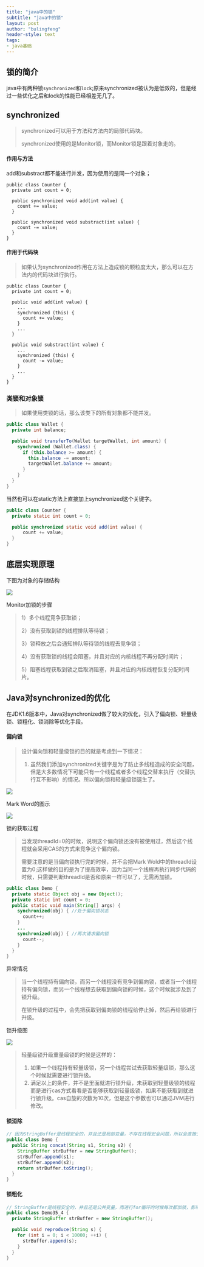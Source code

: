 ```yaml
---
title: "java中的锁"
subtitle: "java中的锁"
layout: post
author: "bulingfeng"
header-style: text
tags:
- java基础
---
```


## 锁的简介

java中有两种锁`synchronized`和`lock`;原来synchronized被认为是低效的，但是经过一些优化之后和lock的性能已经相差无几了。

## synchronized

> synchronized可以用于方法和方法内的局部代码块。
>
> synchronized使用的是Monitor锁，而Monitor锁是跟着对象走的。

#### 作用与方法

add和substract都不能进行并发，因为使用的是同一个对象；

```
public class Counter {
  private int count = 0;

  public synchronized void add(int value) {
    count += value;
  }

  public synchronized void substract(int value) {
    count -= value;
  }
}
```

#### 作用于代码块

> 如果认为synchronized作用在方法上造成锁的颗粒度太大，那么可以在方法内的代码块进行执行。

```
public class Counter {
  private int count = 0;

  public void add(int value) {
    ...
    synchronized (this) {
      count += value;
    }
    ...
  }

  public void substract(int value) {
    ...
    synchronized (this) {
      count -= value;
    }
    ...
  }
}
```

### 类锁和对象锁

> 如果使用类锁的话，那么该类下的所有对象都不能并发。

```java
public class Wallet {
  private int balance;

  public void transferTo(Wallet targetWallet, int amount) {
    synchronized (Wallet.class) {
      if (this.balance >= amount) {
        this.balance -= amount;
        targetWallet.balance += amount;
      }
    }
  }
}
```

当然也可以在static方法上直接加上synchronized这个关键字。

```java
public class Counter {
  private static int count = 0;

  public synchronized static void add(int value) {
      count += value;
  }
}
```

## 底层实现原理

下图为对象的存储结构

![](https://bulingfeng.com/img/java基础/多线程/1-对象的底层存储.png)

Monitor加锁的步骤

> 1）多个线程竞争获取锁；
>
> 2）没有获取到锁的线程排队等待锁；
>
> 3）锁释放之后会通知排队等待锁的线程去竞争锁；
>
> 4）没有获取锁的线程会阻塞，并且对应的内核线程不再分配时间片；
>
> 5）阻塞线程获取到锁之后取消阻塞，并且对应的内核线程恢复分配时间片。

## Java对synchronized的优化

在JDK1.6版本中，Java对synchronized做了较大的优化，引入了偏向锁、轻量级锁、锁粗化、锁消除等优化手段。

#### 偏向锁

> 设计偏向锁和轻量级锁的目的就是考虑到一下情况：
>
> 1. 虽然我们添加synchronized关键字是为了防止多线程造成的安全问题，但是大多数情况下可能只有一个线程或者多个线程交替来执行（交替执行互不影响）的情况。所以偏向锁和轻量级锁诞生了。

![](htpps://bulingfeng.com/img/java基础/多线程/2-synchronized锁优化.png)

Mark Word的图示

![](https://bulingfeng.com/img/java基础/多线程/3-mark-word图示.png)

锁的获取过程

> 当发现threadId=0的时候，说明这个偏向锁还没有被使用过，然后这个线程就会采用CAS的方式来竞争这个偏向锁。
>
> 需要注意的是当偏向锁执行完的时候，并不会把Mark Wold中的threadId设置为0;这样做的目的是为了提高效率，因为当同一个线程再执行同步代码的时候，只需要判断threadId是否和原来一样可以了，无需再加锁。

```java
public class Demo {
  private static Object obj = new Object();
  private static int count = 0;
  public static void main(String[] args) {
    synchronized(obj) { //处于偏向锁状态
      count++;
    }
    ...
    synchronized(obj) { //再次请求偏向锁
      count--;
    }
  }
}
```

异常情况

> 当一个线程持有偏向锁，而另一个线程没有竞争到偏向锁，或者当一个线程持有偏向锁，而另一个线程想去获取到偏向锁的时候，这个时候就涉及到了锁升级。
>
> 在锁升级的过程中，会先把获取到偏向锁的线程给停止掉，然后再给锁进行升级。

锁升级图

![](https://bulingfeng.com/img/java基础/多线程/4-锁升级图.png)

> 轻量级锁升级重量级锁的时候是这样的：
>
> 1. 如果一个线程持有轻量级锁，另一个线程尝试去获取轻量级锁，那么这个时候就需要进行锁升级。
> 2. 满足以上的条件，并不是里面就进行锁升级，未获取到轻量级锁的线程而是进行cas方式看看是否能够获取到轻量级锁，如果不能获取到就进行锁升级。cas自旋的次数为10次，但是这个参数也可以通过JVM进行修改。

#### 锁消除

```java
// 因为StringBuffer是线程安全的，并且还是局部变量，不存在线程安全问题，所以会直接去除掉锁
public class Demo {
  public String concat(String s1, String s2) {
    StringBuffer strBuffer = new StringBuffer();
    strBuffer.append(s1);
    strBuffer.append(s2);
    return strBuffer.toString();
  }
}
```

#### 锁粗化

```java
// StringBuffer是线程安全的，并且还是公共变量，而进行for循环的时候每次都加锁，影响效率，从而把锁加在reproduce方法这里，从而避免频繁获取锁和释放锁，从而提高效率
public class Demo35_4 {
  private StringBuffer strBuffer = new StringBuffer();

  public void reproduce(String s) {
    for (int i = 0; i < 10000; ++i) {
      strBuffer.append(s);
    }
  }
}
```

